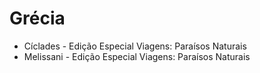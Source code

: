 # Grécia

* Cíclades - Edição Especial Viagens: Paraísos Naturais
* Melissani - Edição Especial Viagens: Paraísos Naturais